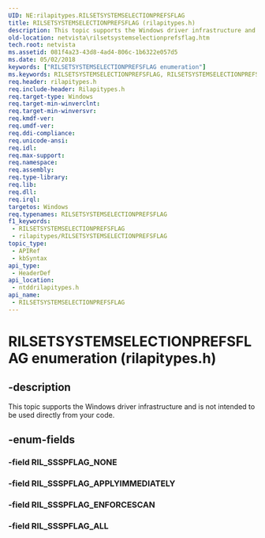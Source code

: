 ```yaml
---
UID: NE:rilapitypes.RILSETSYSTEMSELECTIONPREFSFLAG
title: RILSETSYSTEMSELECTIONPREFSFLAG (rilapitypes.h)
description: This topic supports the Windows driver infrastructure and is not intended to be used directly from your code.
old-location: netvista\rilsetsystemselectionprefsflag.htm
tech.root: netvista
ms.assetid: 081f4a23-43d8-4ad4-806c-1b6322e057d5
ms.date: 05/02/2018
keywords: ["RILSETSYSTEMSELECTIONPREFSFLAG enumeration"]
ms.keywords: RILSETSYSTEMSELECTIONPREFSFLAG, RILSETSYSTEMSELECTIONPREFSFLAG enumeration [Network Drivers Starting with Windows Vista], RIL_SSSPFLAG_ALL, RIL_SSSPFLAG_APPLYIMMEDIATELY, RIL_SSSPFLAG_ENFORCESCAN, netvista.rilsetsystemselectionprefsflag, ntddrilapitypes/RILSETSYSTEMSELECTIONPREFSFLAG, ntddrilapitypes/RIL_SSSPFLAG_ALL, ntddrilapitypes/RIL_SSSPFLAG_APPLYIMMEDIATELY, ntddrilapitypes/RIL_SSSPFLAG_ENFORCESCAN
req.header: rilapitypes.h
req.include-header: Rilapitypes.h
req.target-type: Windows
req.target-min-winverclnt: 
req.target-min-winversvr: 
req.kmdf-ver: 
req.umdf-ver: 
req.ddi-compliance: 
req.unicode-ansi: 
req.idl: 
req.max-support: 
req.namespace: 
req.assembly: 
req.type-library: 
req.lib: 
req.dll: 
req.irql: 
targetos: Windows
req.typenames: RILSETSYSTEMSELECTIONPREFSFLAG
f1_keywords:
 - RILSETSYSTEMSELECTIONPREFSFLAG
 - rilapitypes/RILSETSYSTEMSELECTIONPREFSFLAG
topic_type:
 - APIRef
 - kbSyntax
api_type:
 - HeaderDef
api_location:
 - ntddrilapitypes.h
api_name:
 - RILSETSYSTEMSELECTIONPREFSFLAG
---
```


# RILSETSYSTEMSELECTIONPREFSFLAG enumeration (rilapitypes.h)


## -description

This topic supports the Windows driver infrastructure and is not intended to be used directly from your code.

## -enum-fields

### -field RIL_SSSPFLAG_NONE

### -field RIL_SSSPFLAG_APPLYIMMEDIATELY

### -field RIL_SSSPFLAG_ENFORCESCAN

### -field RIL_SSSPFLAG_ALL


